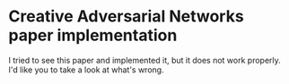 Creative Adversarial Networks paper implementation
==================================================
I tried to see this paper and implemented it, but it does not work properly.
I'd like you to take a look at what's wrong.